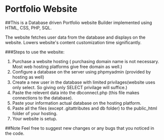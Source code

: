# Portfolio Website

##This is a Database driven Portfolio website Builder implemented using HTML, CSS, PHP, SQL. 

The website fetches user data from the database and displays on the website. Lowers website's content customization time significantly.

###Steps to use the website:
1. Purchase a website hosting ( purchasing domain name is not necessary. Most web hosting platforms give free domain as well.)
2. Configure a database on the server using phpmyadmin (provided by hosting as well)
3. Create a new user in the database with limited privilages(website uses only select. So giving only SELECT privilage will suffice.)
4. Paste the relevent data into the dbconnect.php (this file makes connections to the database).
5. Paste your information actual database on the hosting platform.
6. Paste all the files (except .gitattributes and db folder) to the public_html folder of your hosting.
7. Your website is setup.


##Note
Feel free to suggest new changes or any bugs that you noticed in the code.
